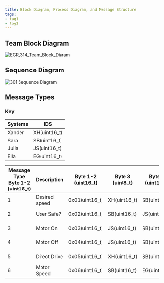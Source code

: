 ```yaml
---
title: Block Diagram, Process Diagram, and Message Structure
tags:
- tag1
- tag2
---
```

## Team Block Diagram
![EGR_314_Team_Block_Diaram](https://github.com/user-attachments/assets/09b86f27-3282-4757-a5b4-6837394d5bd7) <br>
## Sequence Diagram
![301 Sequence Diagram](https://github.com/user-attachments/assets/b03f7472-f672-4f33-be5f-4564422824ab) <br>
## Message Types
### Key
Systems	| IDS
--------|------------
Xander	|XH(uint16_t)
Sara	  |SB(uint16_t)
Julia	  |JS(uint16_t)
Ella	  |EG(uint16_t)

Message Type Byte 1-2 (uint16_t)	|Description	|Byte 1-2 (uint16_t)	|Byte 3 (uint8_t)	|Byte 4 (uint16_t)	|M	|Byte 63 (uint16_t)	|Byte 64 (uint16_t)|
----------------------------------|-------------|---------------------|-----------------|-------------------|---|-------------------|------------------|
1	|Desired speed	|0x01(uint16_t)|XH(uint16_t)	|SB(uint16_t)	|Change Speed(uint16_t)	|0x6e (uint16_t)	|0x64 (uint16_t)|
2	|User Safe?	|0x02(uint16_t)	|SB(uint16_t)	|JS(uint16_t)	|Check Distance(unit16_t)	|0x6e (uint16_t)	|0x64 (uint16_t)|
3	|Motor On	|0x03(uint16_t)	|JS(uint16_t)	|SB(uint16_t)	|Yes(uint16_t)	|0x6e (uint16_t)	|0x64 (uint16_t)|
4	|Motor Off	|0x04(uint16_t)	|JS(uint16_t)	|SB(uint16_t)	|No(uint16_t)	|0x6e (uint16_t)	|0x64 (uint16_t)|
5	|Direct Drive	|0x05(uint16_t)	|XH(uint16_t)	|SB(uint16_t)	|Change Direction(uint16_t)	|0x6e (uint16_t)	|0x64 (uint16_t)|
6	|Motor Speed	|0x06(uint16_t)	|SB(uint16_t)	|EG(uint16_t)	|Speed(uint16_t)	|0x6e (uint16_t)	|0x64 (uint16_t)|
